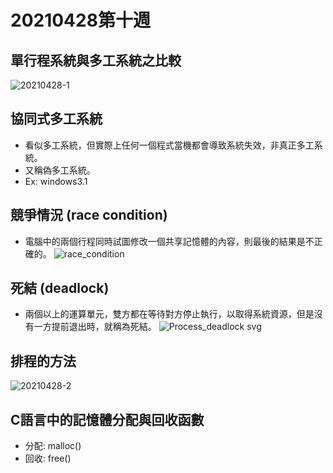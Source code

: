 # 20210428第十週
## 單行程系統與多工系統之比較
![20210428-1](https://user-images.githubusercontent.com/62127656/120273287-e11a6b80-c2e0-11eb-8fb9-97d565fb0bb4.PNG)
## 協同式多工系統
* 看似多工系統，但實際上任何一個程式當機都會導致系統失效，非真正多工系統。
* 又稱偽多工系統。
* Ex: windows3.1
## 競爭情況 (race condition)
* 電腦中的兩個行程同時試圖修改一個共享記憶體的內容，則最後的結果是不正確的。
![race_condition](https://user-images.githubusercontent.com/62127656/120276560-6f90ec00-c2e5-11eb-8599-3c62e7e13b01.jpg)

## 死結 (deadlock)
* 兩個以上的運算單元，雙方都在等待對方停止執行，以取得系統資源，但是沒有一方提前退出時，就稱為死結。
![Process_deadlock svg](https://user-images.githubusercontent.com/62127656/120276097-d9f55c80-c2e4-11eb-804a-9f2cd4fcf8ad.png)
## 排程的方法
![20210428-2](https://user-images.githubusercontent.com/62127656/120281592-b41f8600-c2eb-11eb-9280-171bcc6ea84c.PNG)
## C語言中的記憶體分配與回收函數
 * 分配: malloc()
 * 回收: free()
